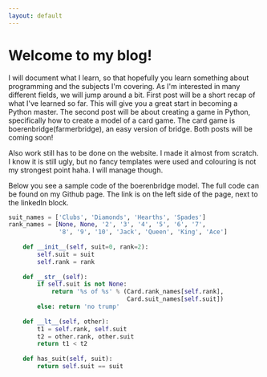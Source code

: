 ```yaml
---
layout: default
---
```


# Welcome to my blog!

I will document what I learn, so that hopefully you learn something about programming and the subjects I'm covering.
As I'm interested in many different fields, we will jump around a bit. First post will be a short recap of what I've learned so far.
This will give you a great start in becoming a Python master. The second post will be about creating a game in Python, 
specifically how to create a model of a card game. The card game is boerenbridge(farmerbridge), an easy version of bridge. 
Both posts will be coming soon! 

Also work still has to be done on the website. I made it almost from scratch. I know it is still ugly, but no fancy templates were used and colouring is
not my strongest point haha. I will manage though.  

Below you see a sample code of the boerenbridge model. The full code can be found on my Github page. 
The link is on the left side of the page, next to the linkedIn block.
   

```python
suit_names = ['Clubs', 'Diamonds', 'Hearths', 'Spades']
rank_names = [None, None, '2', '3', '4', '5', '6', '7',
              '8', '9', '10', 'Jack', 'Queen', 'King', 'Ace']
    
    def __init__(self, suit=0, rank=2):
        self.suit = suit
        self.rank = rank
        
    def __str__(self):
        if self.suit is not None:
            return '%s of %s' % (Card.rank_names[self.rank],
                                 Card.suit_names[self.suit])
        else: return 'no trump'
        
    def __lt__(self, other):
        t1 = self.rank, self.suit
        t2 = other.rank, other.suit
        return t1 < t2
    
    def has_suit(self, suit):
        return self.suit == suit
```

